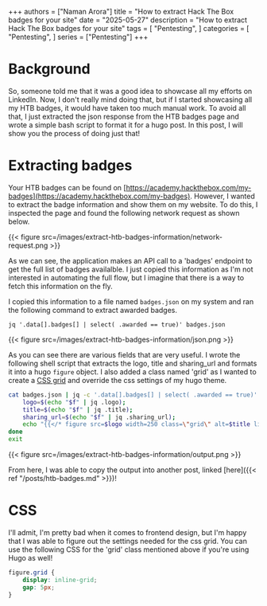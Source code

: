 +++
authors = ["Naman Arora"]
title = "How to extract Hack The Box badges for your site"
date = "2025-05-27"
description = "How to extract Hack The Box badges for your site"
tags = [
    "Pentesting",
]
categories = [
    "Pentesting",
]
series = ["Pentesting"]
+++

# Background

So, someone told me that it was a good idea to showcase all my efforts on LinkedIn. Now, I don't really mind doing that, but if I started showcasing all my HTB badges, it would have taken too much manual work. To avoid all that, I just extracted the json response from the HTB badges page and wrote a simple bash script to format it for a hugo post. In this post, I will show you the process of doing just that!

# Extracting badges

Your HTB badges can be found on [https://academy.hackthebox.com/my-badges](https://academy.hackthebox.com/my-badges). However, I wanted to extract the badge information and show them on my website. To do this, I inspected the page and found the following network request as shown below.

{{< figure src=/images/extract-htb-badges-information/network-request.png >}}

As we can see, the application makes an API call to a 'badges' endpoint to get the full list of badges availalble. I just copied this information as I'm not interested in automating the full flow, but I imagine that there is a way to fetch this information on the fly.

I copied this information to a file named `badges.json` on my system and ran the following command to extract awarded badges.

```
jq '.data[].badges[] | select( .awarded == true)' badges.json
```

{{< figure src=/images/extract-htb-badges-information/json.png >}}

As you can see there are various fields that are very useful. I wrote the following shell script that extracts the logo, title and sharing_url and formats it into a hugo `figure` object. I also added a class named 'grid' as I wanted to create a [CSS grid](https://www.w3schools.com/css/css_grid.asp) and override the css settings of my hugo theme.

```bash
cat badges.json | jq -c '.data[].badges[] | select( .awarded == true)' | while read f; do
	logo=$(echo "$f" | jq .logo);
	title=$(echo "$f" | jq .title);
	sharing_url=$(echo "$f" | jq .sharing_url);
	echo "{{</* figure src=$logo width=250 class=\"grid\" alt=$title link=$sharing_url caption=$title*/>}}";
done
exit
```

{{< figure src=/images/extract-htb-badges-information/output.png >}}

From here, I was able to copy the output into another post, linked [here]({{< ref "/posts/htb-badges.md" >}})!

# CSS

I'll admit, I'm pretty bad when it comes to frontend design, but I'm happy that I was able to figure out the settings needed for the css grid. You can use the following CSS for the 'grid' class mentioned above if you're using Hugo as well!

```scss
figure.grid {
	display: inline-grid;
	gap: 5px;
}
```